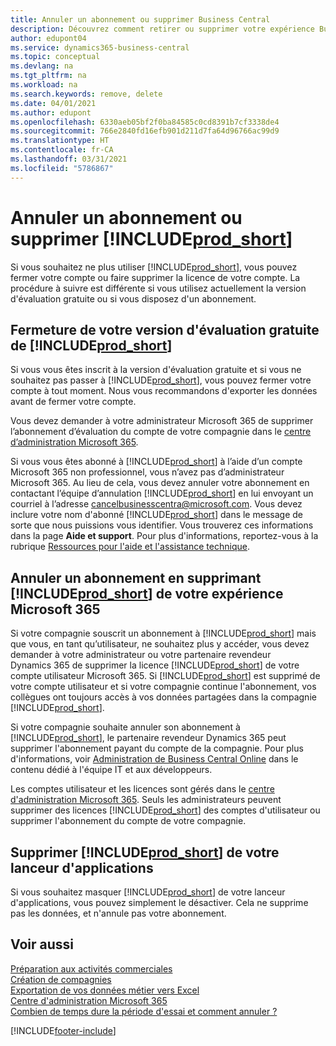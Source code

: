 ```yaml
---
title: Annuler un abonnement ou supprimer Business Central
description: Découvrez comment retirer ou supprimer votre expérience Business Central si vous disposez d’un abonnement d’évaluation ou si vous disposez d’un abonnement payant.
author: edupont04
ms.service: dynamics365-business-central
ms.topic: conceptual
ms.devlang: na
ms.tgt_pltfrm: na
ms.workload: na
ms.search.keywords: remove, delete
ms.date: 04/01/2021
ms.author: edupont
ms.openlocfilehash: 6330aeb05bf2f0ba84585c0cd8391b7cf3338de4
ms.sourcegitcommit: 766e2840fd16efb901d211d7fa64d96766ac99d9
ms.translationtype: HT
ms.contentlocale: fr-CA
ms.lasthandoff: 03/31/2021
ms.locfileid: "5786867"
---
```

# <a name="unsubscribe-or-remove-prod_short"></a>Annuler un abonnement ou supprimer [!INCLUDE[prod_short](includes/prod_short.md)]

Si vous souhaitez ne plus utiliser [!INCLUDE[prod_short](includes/prod_short.md)], vous pouvez fermer votre compte ou faire supprimer la licence de votre compte. La procédure à suivre est différente si vous utilisez actuellement la version d'évaluation gratuite ou si vous disposez d'un abonnement.  

## <a name="closing-your-free-trial-of-prod_short"></a>Fermeture de votre version d'évaluation gratuite de [!INCLUDE[prod_short](includes/prod_short.md)]

Si vous vous êtes inscrit à la version d'évaluation gratuite et si vous ne souhaitez pas passer à [!INCLUDE[prod_short](includes/prod_short.md)], vous pouvez fermer votre compte à tout moment. Nous vous recommandons d'exporter les données avant de fermer votre compte. 

Vous devez demander à votre administrateur Microsoft 365 de supprimer l’abonnement d’évaluation du compte de votre compagnie dans le [centre d’administration Microsoft 365](https://admin.microsoft.com/).  

Si vous vous êtes abonné à [!INCLUDE[prod_short](includes/prod_short.md)] à l’aide d’un compte Microsoft 365 non professionnel, vous n’avez pas d’administrateur Microsoft 365. Au lieu de cela, vous devez annuler votre abonnement en contactant l’équipe d’annulation [!INCLUDE[prod_short](includes/prod_short.md)] en lui envoyant un courriel à l’adresse [cancelbusinesscentra@microsoft.com](mailto:cancelbusinesscentra@microsoft.com). Vous devez inclure votre nom d'abonné [!INCLUDE[prod_short](includes/prod_short.md)] dans le message de sorte que nous puissions vous identifier. Vous trouverez ces informations dans la page **Aide et support**. Pour plus d'informations, reportez-vous à la rubrique [Ressources pour l'aide et l'assistance technique](product-help-and-support.md).  

## <a name="unsubscribing-by-removing-prod_short-from-your-microsoft-365-experience"></a>Annuler un abonnement en supprimant [!INCLUDE[prod_short](includes/prod_short.md)] de votre expérience Microsoft 365

Si votre compagnie souscrit un abonnement à [!INCLUDE[prod_short](includes/prod_short.md)] mais que vous, en tant qu’utilisateur, ne souhaitez plus y accéder, vous devez demander à votre administrateur ou votre partenaire revendeur Dynamics 365 de supprimer la licence [!INCLUDE[prod_short](includes/prod_short.md)] de votre compte utilisateur Microsoft 365. Si [!INCLUDE[prod_short](includes/prod_short.md)] est supprimé de votre compte utilisateur et si votre compagnie continue l'abonnement, vos collègues ont toujours accès à vos données partagées dans la compagnie [!INCLUDE[prod_short](includes/prod_short.md)].  

Si votre compagnie souhaite annuler son abonnement à [!INCLUDE[prod_short](includes/prod_short.md)], le partenaire revendeur Dynamics 365 peut supprimer l'abonnement payant du compte de la compagnie. Pour plus d'informations, voir [Administration de Business Central Online](/dynamics365/business-central/dev-itpro/administration/tenant-administration) dans le contenu dédié à l'équipe IT et aux développeurs.  

Les comptes utilisateur et les licences sont gérés dans le [centre d'administration Microsoft 365](https://admin.microsoft.com/). Seuls les administrateurs peuvent supprimer des licences [!INCLUDE[prod_short](includes/prod_short.md)] des comptes d'utilisateur ou supprimer l'abonnement du compte de votre compagnie.  

## <a name="removing-prod_short-from-your-app-launcher"></a>Supprimer [!INCLUDE[prod_short](includes/prod_short.md)] de votre lanceur d'applications
Si vous souhaitez masquer [!INCLUDE[prod_short](includes/prod_short.md)] de votre lanceur d'applications, vous pouvez simplement le désactiver. Cela ne supprime pas les données, et n'annule pas votre abonnement.  

## <a name="see-also"></a>Voir aussi
[Préparation aux activités commerciales](ui-get-ready-business.md)  
[Création de compagnies](about-new-company.md)  
[Exportation de vos données métier vers Excel](about-export-data.md)  
[Centre d'administration Microsoft 365](https://admin.microsoft.com/)  
[Combien de temps dure la période d'essai et comment annuler ?](https://community.dynamics.com/business/b/financials/archive/2016/11/28/how-long-is-the-trial-period-and-how-do-i-cancel)  


[!INCLUDE[footer-include](includes/footer-banner.md)]